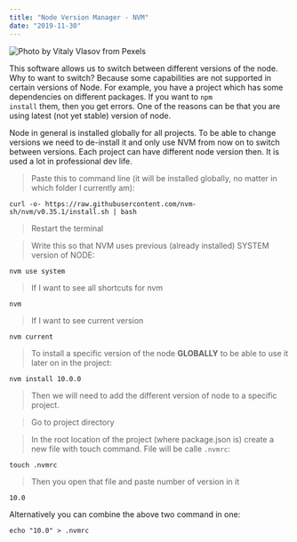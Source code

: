 ```yaml
---
title: "Node Version Manager - NVM"
date: "2019-11-30"
---
```


![](https://i.imgur.com/GUDW6qM.jpg "Photo by Vitaly Vlasov from Pexels")

This software allows us to switch between different versions of the node. Why to want to switch? Because some capabilities are not supported in certain versions of Node. For example, you have a project which has some dependencies on different packages. If you want to <code>npm install</code> them, then you get errors. One of the reasons can be that you are using latest (not yet stable) version of node.

Node in general is installed globally for all projects. To be able to change versions we need to de-install it and only use NVM from now on to switch between versions. Each project can have different node version then. It is used a lot in professional dev life.

> Paste this to command line (it will be installed globally, no matter in which folder I currently am):
```
curl -o- https://raw.githubusercontent.com/nvm-sh/nvm/v0.35.1/install.sh | bash 
```

> Restart the terminal

> Write this so that NVM uses previous (already installed) SYSTEM version of NODE:
```
nvm use system
```

>If I want to see all shortcuts for nvm
```
nvm
```

> If I want to see current version
```
nvm current
```

> To install a specific version of the node **GLOBALLY** to be able to use it later on in the project:
```
nvm install 10.0.0
```

> Then we will need to add the different version of node to a specific project. 

> Go to project directory

> In the root location of the project (where package.json is) create a new file with touch command. File will be calle <code>.nvmrc</code>:
```
touch .nvmrc
```

> Then you open that file and paste number of version in it
```
10.0
```

Alternatively you can combine the above two command in one:
```
echo "10.0" > .nvmrc
```